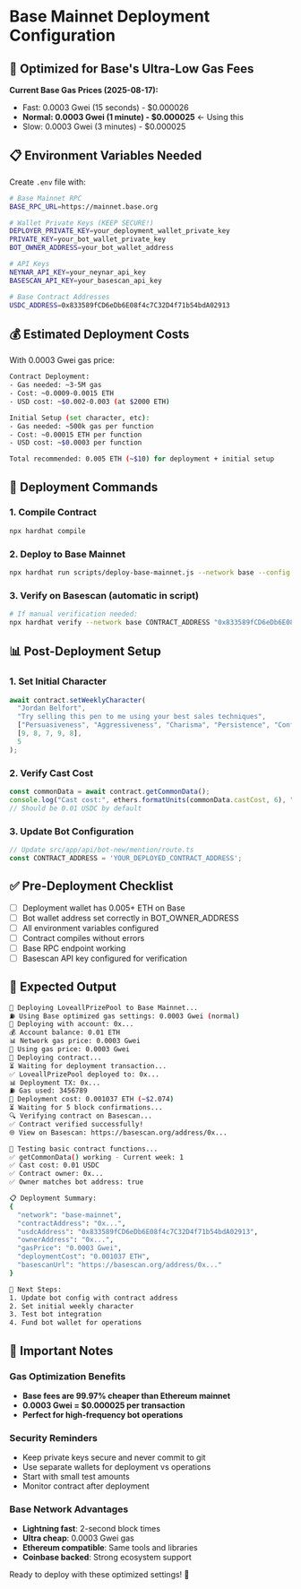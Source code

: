 # Base Mainnet Deployment Configuration

## 🚀 Optimized for Base's Ultra-Low Gas Fees

**Current Base Gas Prices (2025-08-17):**
- Fast: 0.0003 Gwei (15 seconds) - $0.000026
- **Normal: 0.0003 Gwei (1 minute) - $0.000025** ← Using this
- Slow: 0.0003 Gwei (3 minutes) - $0.000025

## 📋 Environment Variables Needed

Create `.env` file with:
```bash
# Base Mainnet RPC
BASE_RPC_URL=https://mainnet.base.org

# Wallet Private Keys (KEEP SECURE!)
DEPLOYER_PRIVATE_KEY=your_deployment_wallet_private_key
PRIVATE_KEY=your_bot_wallet_private_key
BOT_OWNER_ADDRESS=your_bot_wallet_address

# API Keys
NEYNAR_API_KEY=your_neynar_api_key
BASESCAN_API_KEY=your_basescan_api_key

# Base Contract Addresses
USDC_ADDRESS=0x833589fCD6eDb6E08f4c7C32D4f71b54bdA02913
```

## 💰 Estimated Deployment Costs

With 0.0003 Gwei gas price:
```bash
Contract Deployment:
- Gas needed: ~3-5M gas
- Cost: ~0.0009-0.0015 ETH
- USD cost: ~$0.002-0.003 (at $2000 ETH)

Initial Setup (set character, etc):
- Gas needed: ~500k gas per function
- Cost: ~0.00015 ETH per function
- USD cost: ~$0.0003 per function

Total recommended: 0.005 ETH (~$10) for deployment + initial setup
```

## 🔧 Deployment Commands

### 1. Compile Contract
```bash
npx hardhat compile
```

### 2. Deploy to Base Mainnet
```bash
npx hardhat run scripts/deploy-base-mainnet.js --network base --config hardhat.config.base.js
```

### 3. Verify on Basescan (automatic in script)
```bash
# If manual verification needed:
npx hardhat verify --network base CONTRACT_ADDRESS "0x833589fCD6eDb6E08f4c7C32D4f71b54bdA02913" "BOT_OWNER_ADDRESS"
```

## 📊 Post-Deployment Setup

### 1. Set Initial Character
```javascript
await contract.setWeeklyCharacter(
  "Jordan Belfort",
  "Try selling this pen to me using your best sales techniques",
  ["Persuasiveness", "Aggressiveness", "Charisma", "Persistence", "Confidence"],
  [9, 8, 7, 9, 8],
  5
);
```

### 2. Verify Cast Cost
```javascript
const commonData = await contract.getCommonData();
console.log("Cast cost:", ethers.formatUnits(commonData.castCost, 6), "USDC");
// Should be 0.01 USDC by default
```

### 3. Update Bot Configuration
```javascript
// Update src/app/api/bot-new/mention/route.ts
const CONTRACT_ADDRESS = 'YOUR_DEPLOYED_CONTRACT_ADDRESS';
```

## ✅ Pre-Deployment Checklist

- [ ] Deployment wallet has 0.005+ ETH on Base
- [ ] Bot wallet address set correctly in BOT_OWNER_ADDRESS
- [ ] All environment variables configured
- [ ] Contract compiles without errors
- [ ] Base RPC endpoint working
- [ ] Basescan API key configured for verification

## 🎯 Expected Output

```bash
🚀 Deploying LoveallPrizePool to Base Mainnet...
⛽ Using Base optimized gas settings: 0.0003 Gwei (normal)
📝 Deploying with account: 0x...
💰 Account balance: 0.01 ETH
📊 Network gas price: 0.0003 Gwei
🎯 Using gas price: 0.0003 Gwei
🔨 Deploying contract...
⏳ Waiting for deployment transaction...
✅ LoveallPrizePool deployed to: 0x...
📊 Deployment TX: 0x...
⛽ Gas used: 3456789
💸 Deployment cost: 0.001037 ETH (~$2.074)
⏳ Waiting for 5 block confirmations...
🔍 Verifying contract on Basescan...
✅ Contract verified successfully!
🌐 View on Basescan: https://basescan.org/address/0x...

🧪 Testing basic contract functions...
✅ getCommonData() working - Current week: 1
✅ Cast cost: 0.01 USDC
✅ Contract owner: 0x...
✅ Owner matches bot address: true

📋 Deployment Summary:
{
  "network": "base-mainnet",
  "contractAddress": "0x...",
  "usdcAddress": "0x833589fCD6eDb6E08f4c7C32D4f71b54bdA02913",
  "ownerAddress": "0x...",
  "gasPrice": "0.0003 Gwei",
  "deploymentCost": "0.001037 ETH",
  "basescanUrl": "https://basescan.org/address/0x..."
}

🎯 Next Steps:
1. Update bot config with contract address
2. Set initial weekly character
3. Test bot integration
4. Fund bot wallet for operations
```

## 🚨 Important Notes

### Gas Optimization Benefits
- **Base fees are 99.97% cheaper than Ethereum mainnet**
- **0.0003 Gwei = $0.000025 per transaction**
- **Perfect for high-frequency bot operations**

### Security Reminders
- Keep private keys secure and never commit to git
- Use separate wallets for deployment vs operations
- Start with small test amounts
- Monitor contract after deployment

### Base Network Advantages
- **Lightning fast**: 2-second block times
- **Ultra cheap**: 0.0003 Gwei gas
- **Ethereum compatible**: Same tools and libraries
- **Coinbase backed**: Strong ecosystem support

Ready to deploy with these optimized settings! 🚀
